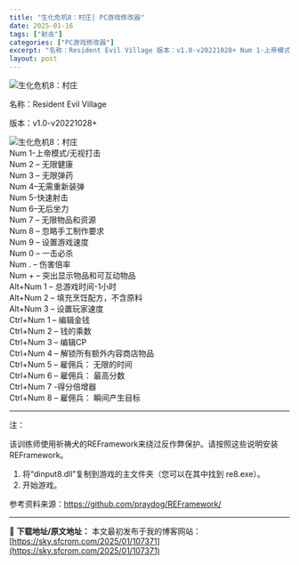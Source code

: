 ```yaml
---
title: "生化危机8：村庄| PC游戏修改器"
date: 2025-01-16
tags: ["射击"]
categories: ["PC游戏修改器"]
excerpt: "名称：Resident Evil Village 版本：v1.0-v20221028+ Num 1-上帝模式/无视打击 Num 2 – 无限健康 Num 3 – 无限弹药 Num 4–无需重新装弹 Num 5-快速射击 Num 6–无后坐力 Num 7 – 无限物品和资源 Num 8 – 忽略手工制&hellip;"
layout: post
---
```


<img title="45.webp" src="https://sky.sfcrom.com/wp-content/uploads/2025/01/979e4025a1252.webp" alt="生化危机8：村庄" />

名称：Resident Evil Village

版本：v1.0-v20221028+

<img title="46.webp" src="https://sky.sfcrom.com/wp-content/uploads/2025/01/50050f8434d28.webp" alt="生化危机8：村庄" />
<div>Num 1-上帝模式/无视打击</div>
<div>Num 2 – 无限健康</div>
<div>Num 3 – 无限弹药</div>
<div>Num 4–无需重新装弹</div>
<div>Num 5-快速射击</div>
<div>Num 6–无后坐力</div>
<div>Num 7 – 无限物品和资源</div>
<div>Num 8 – 忽略手工制作要求</div>
<div>Num 9 – 设置游戏速度</div>
<div>Num 0 – 一击必杀</div>
<div>Num . – 伤害倍率</div>
<div>Num + – 突出显示物品和可互动物品</div>
<div></div>
<div>Alt+Num 1 – 总游戏时间-1小时</div>
<div>Alt+Num 2 – 填充烹饪配方，不含原料</div>
<div>Alt+Num 3 – 设置玩家速度</div>
<div></div>
<div>Ctrl+Num 1 – 编辑金钱</div>
<div>Ctrl+Num 2 – 钱的乘数</div>
<div>Ctrl+Num 3 – 编辑CP</div>
<div>Ctrl+Num 4 – 解锁所有额外内容商店物品</div>
<div>Ctrl+Num 5 – 雇佣兵： 无限的时间</div>
<div>Ctrl+Num 6 – 雇佣兵： 最高分数</div>
<div>Ctrl+Num 7 -得分倍增器</div>
<div>Ctrl+Num 8 – 雇佣兵： 瞬间产生目标</div>
<div></div>

<hr />

注：

该训练师使用祈祷犬的REFramework来绕过反作弊保护。请按照这些说明安装 REFramework。

1. 将“dinput8.dll”复制到游戏的主文件夹（您可以在其中找到 re8.exe）。
2. 开始游戏。

参考资料来源：https://github.com/praydog/REFramework/

---
📖 **下载地址/原文地址：** 本文最初发布于我的博客网站：[https://sky.sfcrom.com/2025/01/107371](https://sky.sfcrom.com/2025/01/107371)
